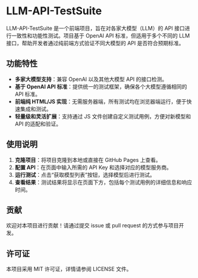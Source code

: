 # LLM-API-TestSuite

LLM-API-TestSuite 是一个前端项目，旨在对各家大模型（LLM）的 API 接口进行一致性和功能性测试。项目基于 OpenAI API 标准，但适用于多个不同的 LLM 接口，帮助开发者通过纯前端方式验证不同大模型的 API 是否符合预期标准。


## 功能特性

- **多家大模型支持**：兼容 OpenAI 以及其他大模型 API 的接口检测。
- **基于 OpenAI API 标准**：提供统一的测试框架，确保各个大模型遵循相同的 API 标准。
- **前端纯 HTML/JS 实现**：无需服务器端，所有测试均在浏览器端运行，便于快速集成和测试。
- **轻量级和灵活扩展**：支持通过 JS 文件创建自定义测试用例，方便对新模型和 API 的适配和验证。

## 使用说明

1. **克隆项目**：将项目克隆到本地或直接在 GitHub Pages 上查看。
2. **配置 API**：在页面中输入所需的 API Key 和选择对应的模型服务商。
3. **运行测试**：点击“获取模型列表”按钮，选择模型后进行测试。
4. **查看结果**：测试结果将显示在页面下方，包括每个测试用例的详细信息和响应时间。


## 贡献

欢迎对本项目进行贡献！请通过提交 issue 或 pull request 的方式参与项目开发。

## 许可证

本项目采用 MIT 许可证，详情请参阅 LICENSE 文件。
